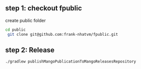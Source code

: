 ## step 1: checkout fpublic
create public folder
```bash
cd public
 git clone git@github.com:frank-nhatvm/fpublic.git 
```

## step 2: Release

```bash
./gradlew publishMangoPublicationToMangoReleasesRepository
```
